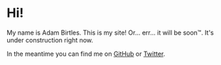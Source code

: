 ---
---
# Hi!

My name is Adam Birtles. This is my site! Or&hellip; err&hellip; it will be
soon&trade;. It's under construction right now.

In the meantime you can find me on [GitHub][github] or [Twitter][twitter].

[github]: https://github.com/nerdopoly "@nerdopoly on GitHub"
[twitter]: https://twitter.com/nerdopoly "@nerdopoly on Twitter"
